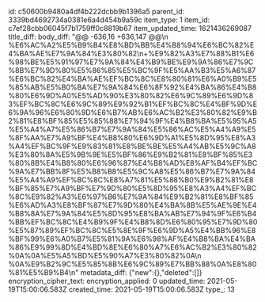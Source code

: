 id: c50600b9480a4df4b222dcbb9b1396a5
parent_id: 3339bd4692734a0381e6a4d454b9a59c
item_type: 1
item_id: c7ef28cbb06045f7b1759ff0c8819b67
item_updated_time: 1621436269087
title_diff: 
body_diff: "@@ -636,16 +636,147 @@\\n %E6%AC%A2%E5%B9%B4%E8%BD%BB%E4%B8%94%E6%BC%82%E4%BA%AE%E7%9A%84%E3%80%82\\n+%E9%82%A3%E7%88%B1%E6%98%BE%E5%91%97%E7%9A%84%E4%B9%BE%E9%9A%86%E7%9C%8B%E7%9D%80%E5%86%85%E5%BC%9F%E5%AA%B3%E5%A6%87%E6%BC%82%E4%BA%AE%EF%BC%8C%E8%80%81%E6%A0%B9%E5%85%AB%E5%B0%BA%E7%9A%84%E6%8F%92%E4%BA%86%E4%B8%80%E6%9D%A0%E5%AD%90%E3%80%82%E6%9C%89%E6%9D%83%EF%BC%8C%E6%9C%89%E9%92%B1%EF%BC%8C%E4%BF%9D%E6%9A%96%E6%80%9D%E6%B7%AB%E6%AC%B2%E3%80%82%E9%B2%81%E8%BF%85%E5%85%88%E7%94%9F%E4%B8%BA%E5%95%A5%E5%A4%A7%E5%86%B7%E7%9A%84%E5%86%AC%E5%A4%A9%E5%8F%AA%E7%A9%BF%E4%B8%80%E6%9D%A1%E5%8D%95%E8%A3%A4%EF%BC%9F%E9%83%81%E8%BE%BE%E5%A4%AB%E5%9C%A8%E3%80%8A%E5%9B%9E%E5%BF%86%E9%B2%81%E8%BF%85%E3%80%8B%E4%B8%80%E6%96%87%E4%B8%AD%E8%AF%B4%EF%BC%9A%E7%BB%8F%E5%B8%B8%E5%9C%A8%E5%86%B7%E7%9A%84%E5%A4%A9%EF%BC%8C%E8%A7%81%E5%88%B0%E9%B2%81%E8%BF%85%E7%A9%BF%E7%9D%80%E5%8D%95%E8%A3%A4%EF%BC%8C%E9%82%A3%E6%97%B6%E7%9A%84%E9%B2%81%E8%BF%85%E6%AD%A3%E8%BF%87%E7%9D%80%E4%BA%8B%E5%AE%9E%E4%B8%8A%E7%9A%84%E5%8D%95%E8%BA%AB%E7%94%9F%E6%B4%BB%EF%BC%8C%E4%B9%9F%E4%B8%8D%E6%80%95%E7%9D%80%E5%87%89%EF%BC%8C%E5%8E%9F%E6%9D%A5%E4%BB%96%E8%BF%99%E6%A0%B7%E5%81%9A%E6%98%AF%E4%B8%BA%E4%BA%86%E9%99%8D%E4%BD%8E%E6%80%A7%E6%AC%B2%E3%80%82%0A%0A%E5%A5%BD%E5%90%A7%E3%80%82%0A\\n %0A%E9%B2%9C%E5%85%8B%E6%9C%89%E7%BB%88%0A%E8%80%81%E5%B9%B4\\n"
metadata_diff: {"new":{},"deleted":[]}
encryption_cipher_text: 
encryption_applied: 0
updated_time: 2021-05-19T15:00:06.583Z
created_time: 2021-05-19T15:00:06.583Z
type_: 13